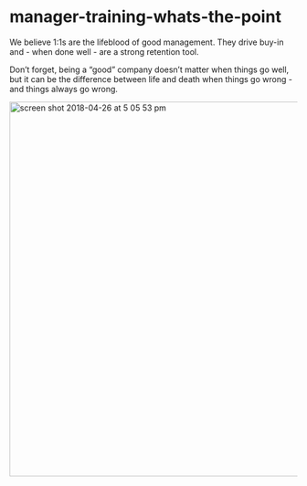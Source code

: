 # manager-training-whats-the-point

We believe 1:1s are the lifeblood of good management. They drive buy-in and - when done well - are a strong retention tool. 

Don’t forget, being a “good” company doesn’t matter when things go well, but it can be the difference between life and death when things go wrong - and things always go wrong.


<img width="656" alt="screen shot 2018-04-26 at 5 05 53 pm" src="https://user-images.githubusercontent.com/18661767/39332082-6a509616-4974-11e8-8052-cda0f2adea85.png">
